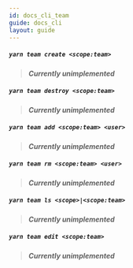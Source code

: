 ```yaml
---
id: docs_cli_team
guide: docs_cli
layout: guide
---
```


##### `yarn team create <scope:team>`

> ***Currently unimplemented***

##### `yarn team destroy <scope:team>`

> ***Currently unimplemented***

##### `yarn team add <scope:team> <user>`

> ***Currently unimplemented***

##### `yarn team rm <scope:team> <user>`

> ***Currently unimplemented***

##### `yarn team ls <scope>|<scope:team>`

> ***Currently unimplemented***

##### `yarn team edit <scope:team>`

> ***Currently unimplemented***

